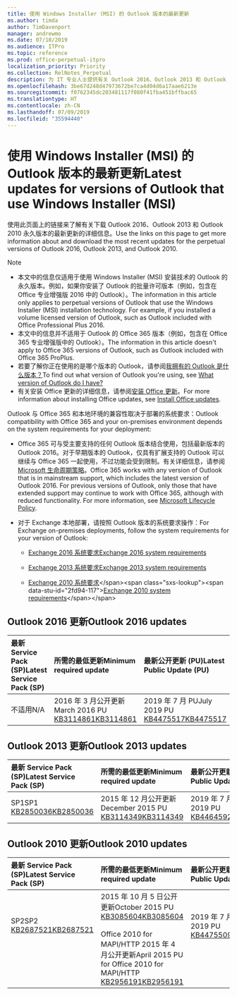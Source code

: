 ```yaml
---
title: 使用 Windows Installer (MSI) 的 Outlook 版本的最新更新
ms.author: timda
author: TimDavenport
manager: andrewmo
ms.date: 07/10/2019
ms.audience: ITPro
ms.topic: reference
ms.prod: office-perpetual-itpro
localization_priority: Priority
ms.collection: RelNotes_Perpetual
description: 为 IT 专业人士提供有关 Outlook 2016、Outlook 2013 和 Outlook 2010 永久版本的最新更新信息的链接
ms.openlocfilehash: 3be67d248d47973672be7ca4d04d6a17aae6213e
ms.sourcegitcommit: f0762345dc203481117f080f41fba451bffbac65
ms.translationtype: HT
ms.contentlocale: zh-CN
ms.lasthandoff: 07/09/2019
ms.locfileid: "35594440"
---
```

# <a name="latest-updates-for-versions-of-outlook-that-use-windows-installer-msi"></a><span data-ttu-id="2fd94-103">使用 Windows Installer (MSI) 的 Outlook 版本的最新更新</span><span class="sxs-lookup"><span data-stu-id="2fd94-103">Latest updates for versions of Outlook that use Windows Installer (MSI)</span></span>

<span data-ttu-id="2fd94-104">使用此页面上的链接来了解有关下载 Outlook 2016、Outlook 2013 和 Outlook 2010 永久版本的最新更新的详细信息。</span><span class="sxs-lookup"><span data-stu-id="2fd94-104">Use the links on this page to get more information about and download the most recent updates for the perpetual versions of Outlook 2016, Outlook 2013, and Outlook 2010.</span></span>
  
> [!NOTE]
> - <span data-ttu-id="2fd94-p101">本文中的信息仅适用于使用 Windows Installer (MSI) 安装技术的 Outlook 的永久版本。例如，如果你安装了 Outlook 的批量许可版本（例如，包含在 Office 专业增强版 2016 中的 Outlook）。</span><span class="sxs-lookup"><span data-stu-id="2fd94-p101">The information in this article only applies to perpetual versions of Outlook that use the Windows Installer (MSI) installation technology. For example, if you installed a volume licensed version of Outlook, such as Outlook included with Office Professional Plus 2016.</span></span>
> - <span data-ttu-id="2fd94-107">本文中的信息并不适用于 Outlook 的 Office 365 版本（例如，包含在 Office 365 专业增强版中的 Outlook）。</span><span class="sxs-lookup"><span data-stu-id="2fd94-107">The information in this article doesn't apply to Office 365 versions of Outlook, such as Outlook included with Office 365 ProPlus.</span></span>
> - <span data-ttu-id="2fd94-108">若要了解你正在使用的是哪个版本的 Outlook，请参阅[我拥有的 Outlook 是什么版本？](https://support.office.com/article/b3a9568c-edb5-42b9-9825-d48d82b2257c)</span><span class="sxs-lookup"><span data-stu-id="2fd94-108">To find out what version of Outlook you're using, see [What version of Outlook do I have?](https://support.office.com/article/b3a9568c-edb5-42b9-9825-d48d82b2257c)</span></span>
> - <span data-ttu-id="2fd94-109">有关安装 Office 更新的详细信息，请参阅[安装 Office 更新](https://support.office.com/article/2ab296f3-7f03-43a2-8e50-46de917611c5)。</span><span class="sxs-lookup"><span data-stu-id="2fd94-109">For more information about installing Office updates, see [Install Office updates](https://support.office.com/article/2ab296f3-7f03-43a2-8e50-46de917611c5).</span></span> 
  
<span data-ttu-id="2fd94-110">Outlook 与 Office 365 和本地环境的兼容性取决于部署的系统要求：</span><span class="sxs-lookup"><span data-stu-id="2fd94-110">Outlook compatibility with Office 365 and your on-premises environment depends on the system requirements for your deployment:</span></span>
  
- <span data-ttu-id="2fd94-p102">Office 365 可与受主要支持的任何 Outlook 版本结合使用，包括最新版本的 Outlook 2016。对于早期版本的 Outlook，仅具有扩展支持的 Outlook 可以继续与 Office 365 一起使用，不过功能会受到限制。有关详细信息，请参阅 [Microsoft 生命周期策略](https://support.microsoft.com/lifecycle)。</span><span class="sxs-lookup"><span data-stu-id="2fd94-p102">Office 365 works with any version of Outlook that is in mainstream support, which includes the latest version of Outlook 2016. For previous versions of Outlook, only those that have extended support may continue to work with Office 365, although with reduced functionality. For more information, see [Microsoft Lifecycle Policy](https://support.microsoft.com/lifecycle).</span></span>
    
- <span data-ttu-id="2fd94-114">对于 Exchange 本地部署，请按照 Outlook 版本的系统要求操作：</span><span class="sxs-lookup"><span data-stu-id="2fd94-114">For Exchange on-premises deployments, follow the system requirements for your version of Outlook:</span></span>
    
  - [<span data-ttu-id="2fd94-115">Exchange 2016 系统要求</span><span class="sxs-lookup"><span data-stu-id="2fd94-115">Exchange 2016 system requirements</span></span>](https://docs.microsoft.com/Exchange/plan-and-deploy/system-requirements)
    
  - [<span data-ttu-id="2fd94-116">Exchange 2013 系统要求</span><span class="sxs-lookup"><span data-stu-id="2fd94-116">Exchange 2013 system requirements</span></span>](https://docs.microsoft.com/exchange/exchange-2013-system-requirements-exchange-2013-help)
    
  - <span data-ttu-id="2fd94-117">[Exchange 2010 系统要求](https://docs.microsoft.com/previous-versions/office/exchange-server-2010/aa996719(v=exchg.141))</span><span class="sxs-lookup"><span data-stu-id="2fd94-117">[Exchange 2010 system requirements](https://docs.microsoft.com/previous-versions/office/exchange-server-2010/aa996719(v=exchg.141))</span></span>

   
## <a name="outlook-2016-updates"></a><span data-ttu-id="2fd94-118">Outlook 2016 更新</span><span class="sxs-lookup"><span data-stu-id="2fd94-118">Outlook 2016 updates</span></span>

|<span data-ttu-id="2fd94-119">**最新 Service Pack (SP)**</span><span class="sxs-lookup"><span data-stu-id="2fd94-119">**Latest Service Pack (SP)**</span></span>|<span data-ttu-id="2fd94-120">**所需的最低更新**</span><span class="sxs-lookup"><span data-stu-id="2fd94-120">**Minimum required update**</span></span>|<span data-ttu-id="2fd94-121">**最新公开更新 (PU)**</span><span class="sxs-lookup"><span data-stu-id="2fd94-121">**Latest Public Update (PU)**</span></span>|
|:-----|:-----|:-----|
|<span data-ttu-id="2fd94-122">不适用</span><span class="sxs-lookup"><span data-stu-id="2fd94-122">N/A</span></span>  <br/> |<span data-ttu-id="2fd94-123">2016 年 3 月公开更新</span><span class="sxs-lookup"><span data-stu-id="2fd94-123">March 2016 PU</span></span> <br/>[<span data-ttu-id="2fd94-124">KB3114861</span><span class="sxs-lookup"><span data-stu-id="2fd94-124">KB3114861</span></span>](https://support.microsoft.com/help/3114861) <br/> |<span data-ttu-id="2fd94-125">2019 年 7 月 PU</span><span class="sxs-lookup"><span data-stu-id="2fd94-125">July 2019 PU</span></span> <br/>[<span data-ttu-id="2fd94-126">KB4475517</span><span class="sxs-lookup"><span data-stu-id="2fd94-126">KB4475517</span></span>](https://support.microsoft.com/help/4475517) 

## <a name="outlook-2013-updates"></a><span data-ttu-id="2fd94-127">Outlook 2013 更新</span><span class="sxs-lookup"><span data-stu-id="2fd94-127">Outlook 2013 updates</span></span>

|<span data-ttu-id="2fd94-128">**最新 Service Pack (SP)**</span><span class="sxs-lookup"><span data-stu-id="2fd94-128">**Latest Service Pack (SP)**</span></span>|<span data-ttu-id="2fd94-129">**所需的最低更新**</span><span class="sxs-lookup"><span data-stu-id="2fd94-129">**Minimum required update**</span></span>|<span data-ttu-id="2fd94-130">**最新公开更新 (PU)**</span><span class="sxs-lookup"><span data-stu-id="2fd94-130">**Latest Public Update (PU)**</span></span>|
|:-----|:-----|:-----|
|<span data-ttu-id="2fd94-131">SP1</span><span class="sxs-lookup"><span data-stu-id="2fd94-131">SP1</span></span>  <br/>[<span data-ttu-id="2fd94-132">KB2850036</span><span class="sxs-lookup"><span data-stu-id="2fd94-132">KB2850036</span></span>](https://go.microsoft.com/fwlink/p/?LinkId=512538) <br/> |<span data-ttu-id="2fd94-133">2015 年 12 月公开更新</span><span class="sxs-lookup"><span data-stu-id="2fd94-133">December 2015 PU</span></span> <br/>[<span data-ttu-id="2fd94-134">KB3114349</span><span class="sxs-lookup"><span data-stu-id="2fd94-134">KB3114349</span></span>](https://support.microsoft.com/kb/3114349) <br/> |<span data-ttu-id="2fd94-135">2019 年 7 月 PU</span><span class="sxs-lookup"><span data-stu-id="2fd94-135">July 2019 PU</span></span> <br/>[<span data-ttu-id="2fd94-136">KB4464592</span><span class="sxs-lookup"><span data-stu-id="2fd94-136">KB4464592</span></span>](https://support.microsoft.com/help/4464592)  |
   
## <a name="outlook-2010-updates"></a><span data-ttu-id="2fd94-137">Outlook 2010 更新</span><span class="sxs-lookup"><span data-stu-id="2fd94-137">Outlook 2010 updates</span></span>

|<span data-ttu-id="2fd94-138">**最新 Service Pack (SP)**</span><span class="sxs-lookup"><span data-stu-id="2fd94-138">**Latest Service Pack (SP)**</span></span>|<span data-ttu-id="2fd94-139">**所需的最低更新**</span><span class="sxs-lookup"><span data-stu-id="2fd94-139">**Minimum required update**</span></span>|<span data-ttu-id="2fd94-140">**最新公开更新 (PU)**</span><span class="sxs-lookup"><span data-stu-id="2fd94-140">**Latest Public Update (PU)**</span></span>|
|:-----|:-----|:-----|
|<span data-ttu-id="2fd94-141">SP2</span><span class="sxs-lookup"><span data-stu-id="2fd94-141">SP2</span></span> <br/>[<span data-ttu-id="2fd94-142">KB2687521</span><span class="sxs-lookup"><span data-stu-id="2fd94-142">KB2687521</span></span>](https://go.microsoft.com/fwlink/p/?LinkId=512542) <br><br><br><br/> |<span data-ttu-id="2fd94-143">2015 年 10 月 5 日公开更新</span><span class="sxs-lookup"><span data-stu-id="2fd94-143">October 2015 PU</span></span> <br/> [<span data-ttu-id="2fd94-144">KB3085604</span><span class="sxs-lookup"><span data-stu-id="2fd94-144">KB3085604</span></span>](https://support.microsoft.com/kb/3085604) <br/><br/>  <span data-ttu-id="2fd94-145">Office 2010 for MAPI/HTTP 2015 年 4 月公开更新</span><span class="sxs-lookup"><span data-stu-id="2fd94-145">April 2015 PU for Office 2010 for MAPI/HTTP</span></span> <br/> [<span data-ttu-id="2fd94-146">KB2956191</span><span class="sxs-lookup"><span data-stu-id="2fd94-146">KB2956191</span></span>](https://support.microsoft.com/zh-CN/help/2956191/april-14-2015-update-for-office-2010-kb2956191) <br/> |<span data-ttu-id="2fd94-147">2019 年 7 月 PU</span><span class="sxs-lookup"><span data-stu-id="2fd94-147">July 2019 PU</span></span> <br/>[<span data-ttu-id="2fd94-148">KB4475509</span><span class="sxs-lookup"><span data-stu-id="2fd94-148">KB4475509</span></span>](https://support.microsoft.com/help/4475509) <br><br><br><br/>|
   

